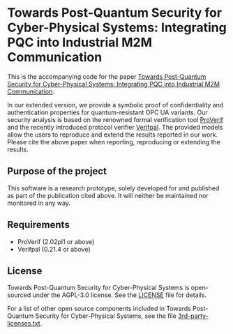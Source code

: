 # Towards Post-Quantum Security for Cyber-Physical Systems: Integrating PQC into Industrial M2M Communication

This is the accompanying code for the paper [Towards Post-Quantum Security for Cyber-Physical Systems: Integrating PQC into Industrial M2M Communication](https://eprint.iacr.org/2020/1322).

In our extended version, we provide a symbolic proof of confidentiality and authentication properties for quantum-resistant OPC UA variants. Our security analysis is based on the renowned formal verification tool [ProVerif](https://prosecco.gforge.inria.fr/personal/bblanche/proverif/) and the recently introduced protocol verifier [Verifpal](https://verifpal.com/).
The provided models allow the users to reproduce and extend the results reported in our work. Please cite the above paper when reporting, reproducing or extending the results.

## Purpose of the project

This software is a research prototype, solely developed for and published as part of the publication cited above. It will neither be
maintained nor monitored in any way.

## Requirements

* ProVerif (2.02pl1 or above)
* Verifpal (0.21.4 or above)

## License

Towards Post-Quantum Security for Cyber-Physical Systems is open-sourced under the AGPL-3.0 license. See the [LICENSE](LICENSE) file for details.

For a list of other open source components included in Towards Post-Quantum Security for Cyber-Physical Systems, see the file [3rd-party-licenses.txt](3rd-party-licenses.txt).
